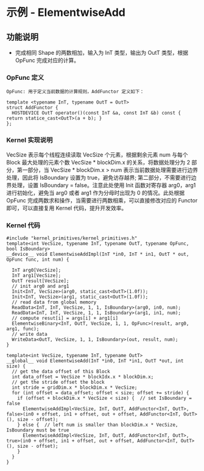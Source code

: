 # 示例 - ElementwiseAdd
## 功能说明
+ 完成相同 Shape 的两数相加，输入为 InT 类型，输出为 OutT 类型，根据 OpFunc 完成对应的计算。

### OpFunc 定义

```
OpFunc: 用于定义当前数据的计算规则，AddFunctor 定义如下：

template <typename InT, typename OutT = OutT>
struct AddFunctor {
  HOSTDEVICE OutT operator()(const InT &a, const InT &b) const { return statice_cast<OutT>(a + b); }
};

```
### Kernel 实现说明

VecSize 表示每个线程连续读取 VecSize 个元素，根据剩余元素 num 与每个 Block 最大处理的元素个数 VecSize * blockDim.x 的关系，将数据处理分为 2 部分，第一部分，当 VecSize * blockDim.x > num 表示当前数据处理需要进行边界处理，因此将 IsBoundary 设置为 true，避免访存越界; 第二部分，不需要进行边界处理，设置 IsBoundary = false。注意此处使用 Init 函数对寄存器 arg0，arg1 进行初始化，避免当 arg0 或者 arg1 作为分母时出现为 0 的情况。此处根据 OpFunc 完成两数求和操作，当需要进行两数相乘，可以直接修改对应的 Functor 即可，可以直接复用 Kernel 代码，提升开发效率。

### Kernel 代码

```
#include "kernel_primitives/kernel_primitives.h"
template<int VecSize, typename InT, typename OutT, typename OpFunc, bool IsBoundary>
__device__ void ElementwiseAddImpl(InT *in0, InT * in1, OutT * out, OpFunc func, int num) {

  InT arg0[VecSize];
  InT arg1[VecSize];
  OutT result[VecSize];
  // init arg0 and arg1
  Init<InT, VecSize>(arg0, static_cast<OutT>(1.0f));
  Init<InT, VecSize>(arg1, static_cast<OutT>(1.0f));
  // read data from global memory
  ReadData<InT, InT, VecSize, 1, 1, IsBoundary>(arg0, in0, num);
  ReadData<InT, InT, VecSize, 1, 1, IsBoundary>(arg1, in1, num);
  // compute resut[i] = args[i] + arg1[i]
  ElementwiseBinary<InT, OutT, VecSize, 1, 1, OpFunc>(result, arg0, arg1, func);
  // write data
  WriteData<OutT, VecSize, 1, 1, IsBoundary>(out, result, num);
}

template<int VecSize, typename InT, typename OutT>
__global__ void ElementwiseAdd(InT *in0, InT *in1, OutT *out, int size) {
  // get the data offset of this Block
  int data_offset = VecSize * blockIdx.x * blockDim.x;
  // get the stride offset the block
  int stride = gridDim.x * blockDim.x * VecSize;
  for (int offset = data_offset; offset < size; offset += stride) {
    if (offset + blockDim.x * VecSize < size) {  // set IsBoundary = false
      ElementwiseAddImpl<VecSize, InT, OutT, AddFunctor<InT, OutT>, false>(in0 + offset, in1 + offset, out + offset, AddFunctor<InT, OutT>(), size - offset);
    } else {  // left num is smaller than blockDim.x * VecSize, IsBoundary must be true
      ElementwiseAddImpl<VecSize, InT, OutT, AddFunctor<InT, OutT>, true>(in0 + offset, in1 + offset, out + offset, AddFunctor<InT, OutT>(), size - offset);
    }
  }
}

```
